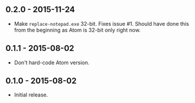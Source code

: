 ## 0.2.0 - 2015-11-24
* Make `replace-notepad.exe` 32-bit. Fixes issue #1. Should have done this from the beginning as Atom is 32-bit only right now.

## 0.1.1 - 2015-08-02
* Don't hard-code Atom version.

## 0.1.0 - 2015-08-02
* Initial release.
